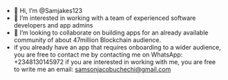 
- 👋 Hi, I’m @Samjakes123
- 👀 I’m interested in working with a team of experienced software developers and app admins
- 💞️ I’m looking to collaborate on building apps for an already available community of about 47million Blockchain audience.
- if you already have an app that requires onboarding to a wider audience, you are free to contact me by contacting me on WhatsApp: +2348130145972
  if you are interested in working with me, you are free to write me an email: samsonjacobuchechi@gmail.com
